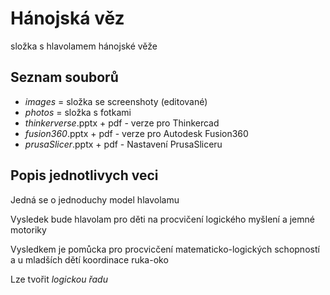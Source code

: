 # Hánojská věz

složka s hlavolamem hánojské věže

## Seznam souborů

- *images* = složka se screenshoty (editované)
- *photos* = složka s fotkami
- *thinkerverse*.pptx + pdf - verze pro Thinkercad
- *fusion360*.pptx + pdf - verze pro Autodesk Fusion360
- *prusaSlicer*.pptx + pdf - Nastavení PrusaSliceru

## Popis jednotlivych veci

Jedná se o jednoduchy model hlavolamu

Vysledek bude hlavolam pro děti na procvičení logického myšlení a jemné motoriky

Vysledkem je pomůcka pro procvicčení matematicko-logických schopností a u mladších dětí koordinace ruka-oko 

Lze tvořit *logickou řadu*